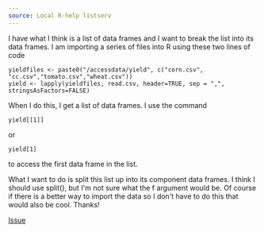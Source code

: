 ```yaml
---
source: Local R-help listserv
---
```


I have what I think is a list of data frames and I want to break the list into its data frames. I am importing a series of files into R using these two lines of code

```
yieldfiles <- paste0("/accessdata/yield", c("corn.csv", "cc.csv","tomato.csv","wheat.csv")) 
yield <- lapply(yieldfiles, read.csv, header=TRUE, sep = ",", stringsAsFactors=FALSE) 
```

When I do this, I get a list of data frames. I use the command

`yield[[1]]`

or

`yield[1]`

to access the first data frame in the list.

What I want to do is split this list up into its component data frames. I think I should use split(), but I'm not sure what the f argument would be. Of course if there is a better way to import the data so I don't have to do this that would also be cool. Thanks!

[Issue](https://github.com/noamross/zero-dependency-problems/issues/15)